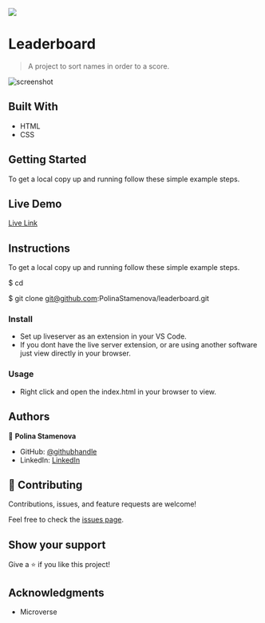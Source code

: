 ![](https://img.shields.io/badge/myapp-blueviolet)

# Leaderboard

> A project to sort names in order to a score.

![screenshot](./images/XXXXXXX)

## Built With

- HTML
- CSS

## Getting Started

To get a local copy up and running follow these simple example steps.

## Live Demo

[Live Link](XXXXXXXXXXXXXX)

## Instructions

To get a local copy up and running follow these simple example steps.

$ cd <folder>

$ git clone git@github.com:PolinaStamenova/leaderboard.git

### Install

- Set up liveserver as an extension in your VS Code.
- If you dont have the live server extension, or are using another software just view directly in your browser.

### Usage

- Right click and open the index.html in your browser to view.

## Authors

👤 **Polina Stamenova**

- GitHub: [@githubhandle](https://github.com/PolinaStamenova)
- LinkedIn: [LinkedIn](https://www.linkedin.com/in/polina-stamenova-a60766112/)

## 🤝 Contributing

Contributions, issues, and feature requests are welcome!

Feel free to check the [issues page](https://github.com/PolinaStamenova/leaderboard/issues).

## Show your support

Give a ⭐️ if you like this project!

## Acknowledgments

- Microverse
